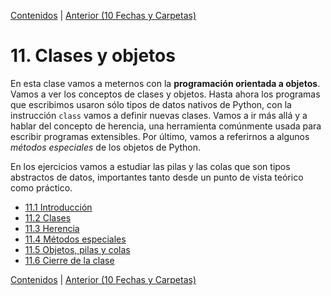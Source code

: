 [Contenidos](../Contenidos.md) \| [Anterior (10 Fechas y Carpetas)](../10_Fechas_y_Carpetas/00_Resumen.md)

# 11. Clases y objetos
En esta clase vamos a meternos con la **programación orientada a objetos**. Vamos a ver los conceptos de clases y objetos. Hasta ahora los programas que escribimos usaron sólo tipos de datos nativos de Python, con la instrucción `class` vamos a definir nuevas clases. Vamos a ir más allá y a hablar del concepto de herencia, una herramienta comúnmente usada para escribir programas extensibles. Por último, vamos a referirnos a algunos *métodos especiales* de los objetos de Python.

En los ejercicios vamos a estudiar las pilas y las colas que son tipos abstractos de datos, importantes tanto desde un punto de vista teórico como práctico.



* [11.1 Introducción](01_Intro.md)
* [11.2 Clases](02_Clases.md)
* [11.3 Herencia](03_Herencia.md)
* [11.4 Métodos especiales](04_Métodos_Especiales.md)
* [11.5 Objetos, pilas y colas](05_Pilas_Colas.md)
* [11.6 Cierre de la clase](06_Cierre.md)


[Contenidos](../Contenidos.md) \| [Anterior (10 Fechas y Carpetas)](../10_Fechas_y_Carpetas/00_Resumen.md)
